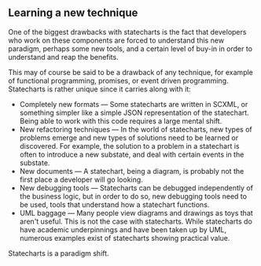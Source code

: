## Learning a new technique

One of the biggest drawbacks with statecharts is the fact that developers who work on these components are forced to understand this new paradigm, perhaps some new tools, and a certain level of buy-in in order to understand and reap the benefits.

This may of course be said to be a drawback of any technique, for example of functional programming, promises, or event driven programming.  Statecharts is rather unique since it carries along with it:

* Completely new formats — Some statecharts are written in SCXML, or something simpler like a simple JSON representation of the statechart.  Being able to work with this code requires a large mental shift.
* New refactoring techniques — In the world of statecharts, new types of problems emerge and new types of solutions need to be learned or discovered.  For example, the solution to a problem in a statechart is often to introduce a new substate, and deal with certain events in the substate.
* New documents — A statechart, being a diagram, is probably not the first place a developer will go looking.
* New debugging tools — Statecharts can be debugged independently of the business logic, but in order to do so, new debugging tools need to be used, tools that understand how a statechart functions.
* UML baggage — Many people view diagrams and drawings as toys that aren't useful. This is not the case with statecharts.  While statecharts do have academic underpinnings and have been taken up by UML, numerous examples exist of statecharts showing practical value.

Statecharts is a paradigm shift.
